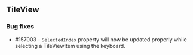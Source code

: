 ## TileView

### Bug fixes

* \#157003 - `SelectedIndex` property will now be updated properly while selecting a TileViewItem using the keyboard.
